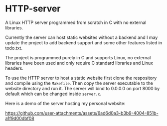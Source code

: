 # HTTP-server
A Linux HTTP server programmed from scratch in C with no external libraries.

Currently the server can host static websites without a backend and I may update the project to add backend support and some other features listed in todo.txt.

The project is programmed purely in C and supports Linux, no external libraries have been used and only require C standard libraries and Linux headers.

To use the HTTP server to host a static website first clone the respository and compile using the `Makefile`. Then copy the server executable to the website directory and run it. The server will bind to 0.0.0.0 on port 8000 by default which can be changed inside `server.c`.

Here is a demo of the server hosting my personal website:

https://github.com/user-attachments/assets/6ad6d0a3-b3b9-4004-851b-a1f9d00dbf08
